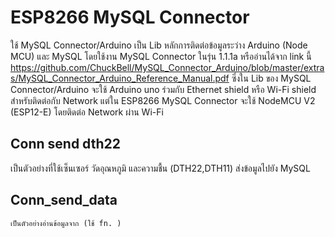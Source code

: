 # ESP8266 MySQL Connector
  ใช้ MySQL Connector/Arduino เป็น Lib หลักการติดต่อข้อมูลระว่าง Arduino (Node MCU) และ MySQL โดยใช้งาน MySQL Connector ในรุ่น 1.1.1a หรืออ่านได้จาก link นี้ https://github.com/ChuckBell/MySQL_Connector_Arduino/blob/master/extras/MySQL_Connector_Arduino_Reference_Manual.pdf
  ซึ่งใน Lib ของ MySQL Connector/Arduino จะใช้ Arduino uno ร่วมกับ Ethernet shield หรือ Wi-Fi shield สำหรับติดต่อกับ Network แต่ใน ESP8266 MySQL Connector
  จะใช้ NodeMCU V2 (ESP12-E) โดยติดต่อ Network ผ่าน Wi-Fi
## Conn send dth22
   เป็นตัวอย่างที่ใช้เซ็นเซอร์ วัดอุณหภูมิ และความชื้น (DTH22,DTH11) ส่งข้อมูลไปยัง MySQL

## Conn_send_data
    เป็นตัวอย่างอ่านข้อมูลจาก (ใช้ fn. )
